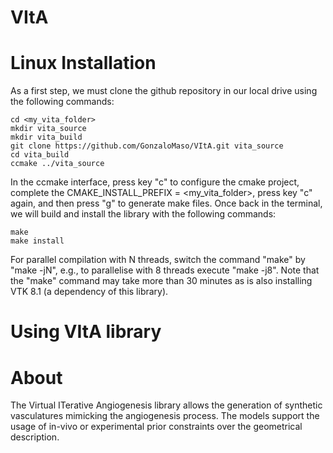 # VItA

# Linux Installation

As a first step, we must clone the github repository in our local drive using the following commands:

    cd <my_vita_folder>
    mkdir vita_source
    mkdir vita_build
    git clone https://github.com/GonzaloMaso/VItA.git vita_source
    cd vita_build
    ccmake ../vita_source

In the ccmake interface, press key "c" to configure the cmake project, complete the CMAKE_INSTALL_PREFIX = <my_vita_folder>, press key "c" again, and then press "g" to generate make files. Once back in the terminal, we will build and install the library with the following commands:

    make
    make install

For parallel compilation with N threads, switch the command "make" by "make -jN", e.g., to parallelise with 8 threads execute "make -j8". Note that the "make" command may take more than 30 minutes as is also installing VTK 8.1 (a dependency of this library).



# Using VItA library



# About

The Virtual ITerative Angiogenesis library allows the generation of synthetic vasculatures mimicking the angiogenesis process. The models support the usage of in-vivo or experimental prior constraints over the geometrical description.
